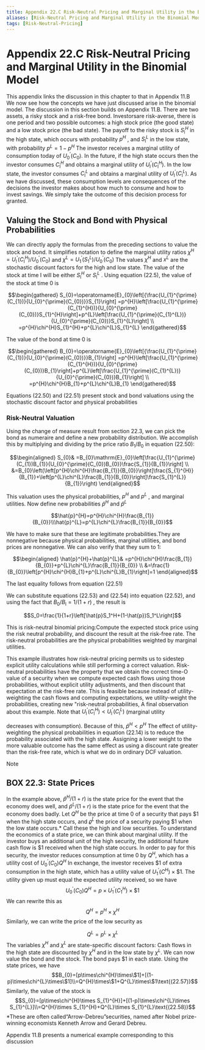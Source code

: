 ```yaml
---
title: Appendix 22.C Risk-Neutral Pricing and Marginal Utility in the Binomial Model
aliases: [Risk-Neutral Pricing and Marginal Utility in the Binomial Model]
tags: [Risk-Neutral-Pricing]
---
```


# Appendix 22.C Risk-Neutral Pricing and Marginal Utility in the Binomial Model

This appendix links the discussion in this chapter to that in Appendix 11.B We now see how the concepts we have just discussed arise in the binomial model. The discussion in this section builds on Appendix 11.B. There are two assets,  a risky stock and a risk-free bond. Investorsare risk-averse,  there is one period and two possible outcomes: a high stock price (the good state) and a low stock price (the bad state). The payoff to the risky stock is $S_{\mathrm{l}}^{H}$ in the high state,  which occurs with probability $p^{H}$ ,  and $S_{\mathrm{l}}^{L}$ in the low state,  with probability $p^{L}=1-p^{H}$ The investor receives a marginal utility of consumption today of $U_{0}^{\prime}(C_{0})$. In the future,  if the high state occurs then the investor consumes $C_{\mathrm{l}}^{H}$ and obtains a marginal utility of ${} U_{\mathrm{l}}^{\prime}(C_{\mathrm{l}}^{H}) {}$. In the low state,  the investor consumes $C_{\mathrm{l}}^{L}$ and obtains a marginal utility of $U_{\mathrm{l}}^{\prime}(C_{\mathrm{l}}^{L})$. As we have discussed,  these consumption levels are consequences of the decisions the investor makes about how much to consume and how to invest savings. We simply take the outcome of this decision process for granted.
## Valuing the Stock and Bond with Physical Probabilities

We can directly apply the formulas from the preceding sections to value the stock and bond. It simplifies notation to define the marginal utility ratios $\chi^{H}=U_{\mathrm{l}}^{\prime}(C_{\mathrm{l}}^{H})/U_{0}^{\prime}(C_{0})$ and $\chi^{L}=U_{1}^{\prime}(S_{1}^{L})/U_{0}^{\prime}(C_{0})$ The values $\chi^{H}$ and $x^{L}$ are the stochastic discount factors for the high and low state. The value of the stock at time I will be either $S_{\mathrm{l}}^{H}$ or $S_{\mathrm{l}}^{L}$ . Using equation (22.5),  the value of the stock at time 0 is

$$\begin{gathered}
S_{0}=\operatorname{E}_{0}\left[{\frac{U_{1}^{\prime}(C_{1})}{U_{0}^{\prime}(C_{0})}}S_{1}\right] =p^{H}\left[\frac{U_{1}^{\prime}(C_{1}^{H})}{U_{0}^{\prime}(C_{0})}S_{1}^{H}\right]+p^{L}\left[\frac{U_{1}^{\prime}(C_{1}^{L})}{U_{0}^{\prime}(C_{0})}S_{1}^{L}\right] \\
=p^{H}\chi^{H}S_{1}^{H}+p^{L}\chi^{L}S_{1}^{L} 
\end{gathered}$$

The value of the bond at time 0 is

$$\begin{gathered}
B_{0}=\operatorname{E}_{0}\left[{\frac{U_{1}^{\prime}(C_{1})}{U_{0}^{\prime}(C_{0})}}B_{1}\right] =p^{H}\left[\frac{U_{1}^{\prime}(C_{1}^{H})}{U_{0}^{\prime}(C_{0})}B_{1}\right]+p^{L}\left[\frac{U_{1}^{\prime}(C_{1}^{L})}{U_{0}^{\prime}(C_{0})}B_{1}\right] \\
=p^{H}\chi^{H}B_{1}+p^{L}\chi^{L}B_{1} 
\end{gathered}$$

Equations (22.50) and (22.51) present stock and bond valuations using the stochastic discount factor and physical probabilities

### Risk-Neutral Valuation

Using the change of measure result from section 22.3,        we can pick the bond as numeraire and define a new probability distribution. We accomplish this by multiplying and dividing by the price ratio $B_{1}/B_{0}$ in equation (22.50):

$$\begin{aligned}
S_{0}& =B_{0}\mathrm{E}_{0}\left[\frac{U_{1}^{\prime}(C_{1})B_{1}}{U_{0}^{\prime}(C_{0})B_{0}}\frac{S_{1}}{B_{1}}\right] \\
&=B_{0}\left(\left[p^{H}\chi^{H}\frac{B_{1}}{B_{0}}\right]\frac{S_{1}^{H}}{B_{1}}+\left[p^{L}\chi^{L}\frac{B_{1}}{B_{0}}\right]\frac{S_{1}^{L}}{B_{1}}\right)
\end{aligned}$$

This valuation uses the physical probabilities,        $p^{H}$ and $p^{L}$ ,        and marginal utilities. Now define new probabilities $\hat{p}^{H}$ and $\hat{p}^{L}$

$$\hat{p}^{H}=p^{H}\chi^{H}\frac{B_{1}}{B_{0}}\\\hat{p}^{L}=p^{L}\chi^{L}\frac{B_{1}}{B_{0}}$$

We have to make sure that these are legitimate probabilities.They are nonnegative because physical probabilities,        marginal utilities,        and bond prices are nonnegative. We can also verify that they sum to 1:

$$\begin{aligned}
\hat{p}^{H}+\hat{p}^{L}& =p^{H}\chi^{H}\frac{B_{1}}{B_{0}}+p^{L}\chi^{L}\frac{B_{1}}{B_{0}} \\
&=\frac{1}{B_{0}}\left[p^{H}\chi^{H}B_{1}+p^{L}\chi^{L}B_{1}\right]=1
\end{aligned}$$

The last equality follows from equation (22.51)

We can substitute equations (22.53) and (22.54) into equation (22.52),        and using the fact that $B_{0}/B_{\mathrm{l}}=1/(1+r)$ ,        the result is

$$S_0=\frac{1}{1+r}\left[\hat{p}S_1^H+(1-\hat{p})S_1^L\right]$$

This is risk-neutral binomial pricing:Compute the expected stock price using the risk neutral probability,        and discount the result at the risk-free rate. The risk-neutral probabilities are the physical probabilities weighted by marginal utilities.

This example illustrates how risk-neutral pricing permits us to sidestep explicit utility calculations while still performing a correct valuation. Risk-neutral probabilities have the property that we obtain the correct time-O value of a security when we compute expected cash flows using those probabilities,        without explicit utility adjustments,        and then discount that expectation at the risk-free rate. This is feasible because instead of utility-weighting the cash flows and computing expectations,        we utility-weight the probabilities,        creating new "risk-neutral probabilities,        A final observation about this example. Note that $U_{\mathrm{l}}^{\prime}(C_{\mathrm{l}}^{H})<U_{\mathrm{l}}^{\prime}(C_{\mathrm{l}}^{L})$ (marginal utility

decreases with consumption). Because of this,        $\hat{p}^{H}<p^{H}$ The effect of utility-weighting the physical probabilities in equation (22.14) is to reduce the probability associated with the high state. Assigning a lower weight to the more valuable outcome has the same effect as using a discount rate greater than the risk-free rate,        which is what we do in ordinary DCF valuation.

> [!note] 
> ## BOX 22.3: State Prices
> In the example above,        $\hat{p}^{H}/(1+r)$ is the state price for the event that the economy does well,        and $\hat{p}^{L}/(1+r)$ is the state price for the event that the economy does badly.
> Let $Q^H$ be the price at time 0 of a security that pays $1 when the high state occurs,        and $\varrho^{\tilde{L}}$ the price of a security paying $1 when the low state occurs.* Call these the high and low securities. To understand the economics of a state price,        we can think about marginal utility. If the investor buys an additional unit of the high security,        the additional future cash flow is $1 received when the high state occurs. In order to pay for this security,        the investor reduces consumption at time 0 by $Q^H$,       which has a utility cost of $U_0^{\prime}(C_0)Q^H$ In exchange,        the investor receives $1 of extra consumption in the high state,        which has a utility value of $U_1^{\prime}(C^H)\times\$1.$ The utility given up must equal the expected utility received,        so we have
> $$U_0^{\prime}(C_0)Q^H=p\times U_1^{\prime}(C_1^H)\times\$1$$
> We can rewrite this as
> $$Q^{H}=p^{H}\times\chi^{H}\tag{22.55}$$
> Similarly,        we can write the price of the low security as
> 
> $$Q^L=p^L\times\chi^L\tag{22.56}$$
> The variables $\chi^H$ and $\chi^L$ are state-specific discount factors: Cash flows in the high state are discounted by $\chi^H$ and in the low state by $\chi^L.$
> We can now value the bond and the stock. The bond pays $1 in each state. Using the state prices,        we have
> $$B_{0}=[p\times\chi^{H}\times\$1]+[(1-p)\times\chi^{L}\times\$1]\\=Q^{H}\times\$1+Q^{L}\times\$1\text{(22.57)}$$
> Similarly,        the value of the stock is
> $$S_{0}=[p\times\chi^{H}\times S_{1}^{H}]+[(1-p)\times\chi^{L}\times S_{1}^{L}]\\=Q^{H}\times S_{1}^{H}+Q^{L}\times S_{1}^{L}\text{(22.58)}$$
> *These are often called“Arrow-Debreu”securities,        named after Nobel prize-winning economists Kenneth Arrow and Gerard Debreu.

Appendix 11.B presents a numerical example corresponding to this discussion